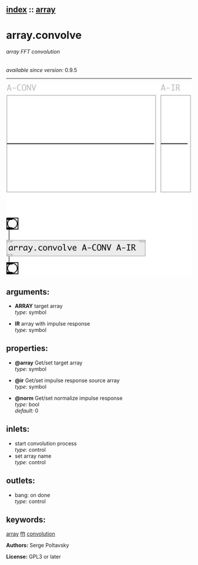 [index](index.html) :: [array](category_array.html)
---

# array.convolve

###### array FFT convolution

*available since version:* 0.9.5

---




[![example](../examples/img/array.convolve.jpg)](../examples/pd/array.convolve.pd)



## arguments:

* **ARRAY**
target array<br>
_type:_ symbol<br>

* **IR**
array with impulse response<br>
_type:_ symbol<br>





## properties:

* **@array** 
Get/set target array<br>
_type:_ symbol<br>

* **@ir** 
Get/set impulse response source array<br>
_type:_ symbol<br>

* **@norm** 
Get/set normalize impulse response<br>
_type:_ bool<br>
_default:_ 0<br>



## inlets:

* start convolution process<br>
_type:_ control
* set array name<br>
_type:_ control



## outlets:

* bang: on done<br>
_type:_ control



## keywords:

[array](keywords/array.html)
[fft](keywords/fft.html)
[convolution](keywords/convolution.html)






**Authors:** Serge Poltavsky




**License:** GPL3 or later





